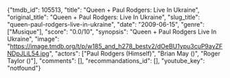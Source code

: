 {"tmdb_id": 105513, "title": "Queen + Paul Rodgers: Live In Ukraine", "original_title": "Queen + Paul Rodgers: Live In Ukraine", "slug_title": "queen-paul-rodgers-live-in-ukraine", "date": "2009-06-15", "genre": ["Musique"], "score": "0.0/10", "synopsis": "Queen + Paul Rodgers Live In Ukraine", "image": "https://image.tmdb.org/t/p/w185_and_h278_bestv2/dOeBU1ypu3cuP9ayZFNDpJLiL54.jpg", "actors": ["Paul Rodgers (Himself)", "Brian May ()", "Roger Taylor ()"], "comments": [], "recommandations_id": [], "youtube_key": "notfound"}